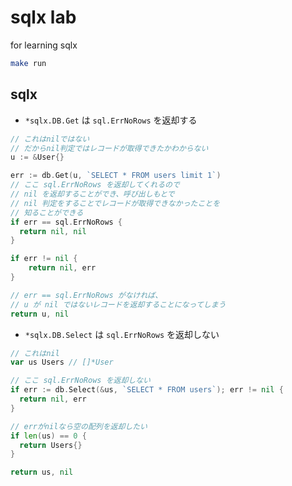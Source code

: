 # sqlx lab

for learning sqlx

```sh
make run
```

## sqlx

- `*sqlx.DB.Get` は `sql.ErrNoRows` を返却する

```go
// これはnilではない
// だからnil判定ではレコードが取得できたかわからない
u := &User{}

err := db.Get(u, `SELECT * FROM users limit 1`)
// ここ sql.ErrNoRows を返却してくれるので
// nil を返却することができ、呼び出しもとで
// nil 判定をすることでレコードが取得できなかったことを
// 知ることができる
if err == sql.ErrNoRows {
  return nil, nil
}

if err != nil {
    return nil, err
}

// err == sql.ErrNoRows がなければ、
// u が nil ではないレコードを返却することになってしまう
return u, nil
```
- `*sqlx.DB.Select` は `sql.ErrNoRows` を返却しない

```go
// これはnil
var us Users // []*User

// ここ sql.ErrNoRows を返却しない
if err := db.Select(&us, `SELECT * FROM users`); err != nil {
  return nil, err
}

// errがnilなら空の配列を返却したい
if len(us) == 0 {
  return Users{}
}

return us, nil
```
